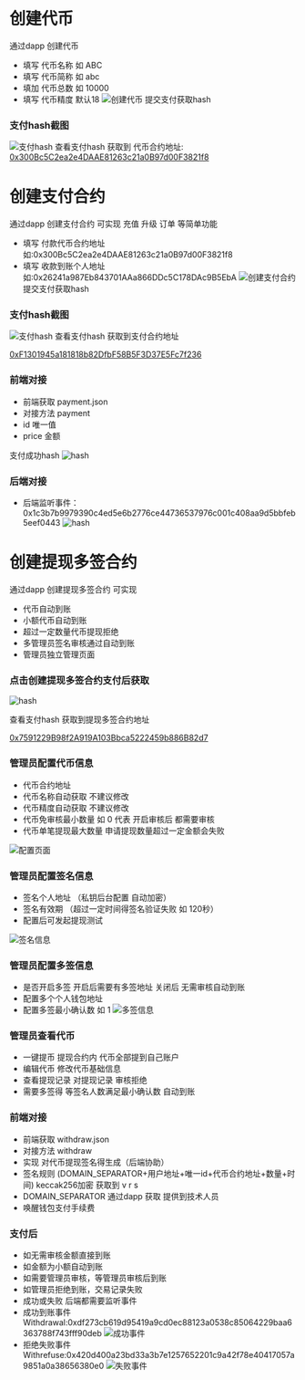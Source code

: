 # 创建代币

通过dapp 创建代币

* 填写 代币名称  如 ABC
* 填写 代币简称  如 abc
* 填加 代币总数  如 10000
* 填写 代币精度 默认18
![创建代币](https://caseapp.hnbangyao.net/uploads/20241112/e0490f37f2dc44c1f8e0588b520b52dc.png)
提交支付获取hash
### 支付hash截图
![支付hash](https://caseapp.hnbangyao.net/uploads/20241112/41e23a6290c5bd7852f7b7f7a032fdf7.png '付款hash')
查看支付hash
获取到 代币合约地址:
[0x300Bc5C2ea2e4DAAE81263c21a0B97d00F3821f8](https://testnet.bscscan.com/token/0x300Bc5C2ea2e4DAAE81263c21a0B97d00F3821f8)

# 创建支付合约

通过dapp 创建支付合约 可实现 充值 升级 订单 等简单功能

* 填写 付款代币合约地址 如:0x300Bc5C2ea2e4DAAE81263c21a0B97d00F3821f8
* 填写 收款到账个人地址  如:0x26241a987Eb843701AAa866DDc5C178DAc9B5EbA
![创建支付合约](https://caseapp.hnbangyao.net/uploads/20241112/90d48e60e6cf5023422f26080bb1b480.png)
提交支付获取hash
### 支付hash截图
![支付hash](https://caseapp.hnbangyao.net/uploads/20241112/4ae46e5117d96523863d60fb470d4607.png '付款hash')
查看支付hash 获取到支付合约地址

[0xF1301945a181818b82DfbF58B5F3D37E5Fc7f236](https://testnet.bscscan.com/address/0xF1301945a181818b82DfbF58B5F3D37E5Fc7f236)

### 前端对接
* 前端获取 payment.json
* 对接方法 payment
* id 唯一值
* price 金额

支付成功hash
![hash](https://caseapp.hnbangyao.net/uploads/20241112/695fb6472f4feed456621b5debdc05c1.png)
### 后端对接
* 后端监听事件：0x1c3b7b9979390c4ed5e6b2776ce44736537976c001c408aa9d5bbfeb5eef0443
![hash](https://caseapp.hnbangyao.net/uploads/20241112/075c7076aeb069ee47c15a12e97ae04a.png)


# 创建提现多签合约

通过dapp 创建提现多签合约 可实现

* 代币自动到账
* 小额代币自动到账
* 超过一定数量代币提现拒绝
* 多管理员签名审核通过自动到账
* 管理员独立管理页面

### 点击创建提现多签合约支付后获取
![hash](https://caseapp.hnbangyao.net/uploads/20241112/cd79bc88d92499becc073410110b1add.png)

查看支付hash 获取到提现多签合约地址

[0x7591229B98f2A919A103Bbca5222459b886B82d7](https://testnet.bscscan.com/address/0x7591229B98f2A919A103Bbca5222459b886B82d7)
### 管理员配置代币信息

* 代币合约地址
* 代币名称自动获取 不建议修改
* 代币精度自动获取 不建议修改
* 代币免审核最小数量 如 0 代表 开启审核后 都需要审核
* 代币单笔提现最大数量 申请提现数量超过一定金额会失败

![配置页面](https://caseapp.hnbangyao.net/uploads/20241112/9d990595eb46b16702cd407f42af74e2.png)

### 管理员配置签名信息

* 签名个人地址 （私钥后台配置 自动加密）
* 签名有效期 （超过一定时间得签名验证失败 如 120秒）
* 配置后可发起提现测试

![签名信息](https://caseapp.hnbangyao.net/uploads/20241112/384453ded141ff37e9b775a04e0d5473.png)

### 管理员配置多签信息

* 是否开启多签 开启后需要有多签地址 关闭后 无需审核自动到账
* 配置多个个人钱包地址 
* 配置多签最小确认数 如 1 
![多签信息](https://caseapp.hnbangyao.net/uploads/20241112/14ccf1b4080a7694e77c5f0a9d4c9e6c.png)

### 管理员查看代币
* 一键提币  提现合约内 代币全部提到自己账户
* 编辑代币  修改代币基础信息
* 查看提现记录  对提现记录 审核拒绝
* 需要多签得 等签名人数满足最小确认数 自动到账

### 前端对接 
* 前端获取 withdraw.json
* 对接方法 withdraw
* 实现 对代币提现签名得生成（后端协助）
* 签名规则 (DOMAIN_SEPARATOR+用户地址+唯一id+代币合约地址+数量+时间) keccak256加密 获取到 v r s
* DOMAIN_SEPARATOR 通过dapp 获取 提供到技术人员
* 唤醒钱包支付手续费

### 支付后
* 如无需审核金额直接到账
* 如金额为小额自动到账
* 如需要管理员审核，等管理员审核后到账
* 如管理员拒绝到账，交易记录失败
* 成功或失败 后端都需要监听事件
* 成功到账事件 Withdrawal:0xdf273cb619d95419a9cd0ec88123a0538c85064229baa6363788f743fff90deb 
![成功事件](https://caseapp.hnbangyao.net/uploads/20241112/1163a46987b8e2cba54ec85f740c4c41.png)
* 拒绝失败事件 Withrefuse:0x420d400a23bd33a3b7e1257652201c9a42f78e40417057a9851a0a38656380e0
![失败事件](https://caseapp.hnbangyao.net/uploads/20241112/6334b3a34796d819e409fe185b67c1f0.png)


